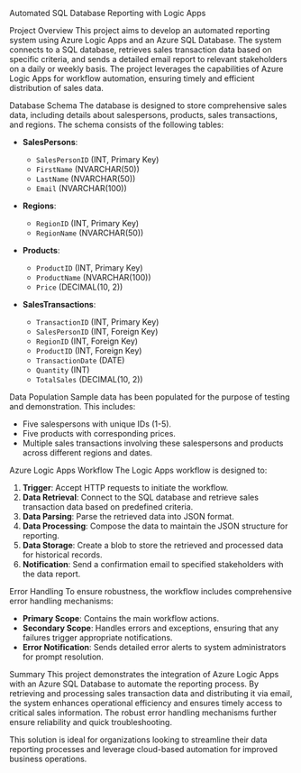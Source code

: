 Automated SQL Database Reporting with Logic Apps

Project Overview
This project aims to develop an automated reporting system using Azure Logic Apps and an Azure SQL Database. The system connects to a SQL database, retrieves sales transaction data based on specific criteria, and sends a detailed email report to relevant stakeholders on a daily or weekly basis. The project leverages the capabilities of Azure Logic Apps for workflow automation, ensuring timely and efficient distribution of sales data.

Database Schema
The database is designed to store comprehensive sales data, including details about salespersons, products, sales transactions, and regions. The schema consists of the following tables:

- **SalesPersons**:
  - `SalesPersonID` (INT, Primary Key)
  - `FirstName` (NVARCHAR(50))
  - `LastName` (NVARCHAR(50))
  - `Email` (NVARCHAR(100))

- **Regions**:
  - `RegionID` (INT, Primary Key)
  - `RegionName` (NVARCHAR(50))

- **Products**:
  - `ProductID` (INT, Primary Key)
  - `ProductName` (NVARCHAR(100))
  - `Price` (DECIMAL(10, 2))

- **SalesTransactions**:
  - `TransactionID` (INT, Primary Key)
  - `SalesPersonID` (INT, Foreign Key)
  - `RegionID` (INT, Foreign Key)
  - `ProductID` (INT, Foreign Key)
  - `TransactionDate` (DATE)
  - `Quantity` (INT)
  - `TotalSales` (DECIMAL(10, 2))

Data Population
Sample data has been populated for the purpose of testing and demonstration. This includes:
- Five salespersons with unique IDs (1-5).
- Five products with corresponding prices.
- Multiple sales transactions involving these salespersons and products across different regions and dates.

Azure Logic Apps Workflow
The Logic Apps workflow is designed to:
1. **Trigger**: Accept HTTP requests to initiate the workflow.
2. **Data Retrieval**: Connect to the SQL database and retrieve sales transaction data based on predefined criteria.
3. **Data Parsing**: Parse the retrieved data into JSON format.
4. **Data Processing**: Compose the data to maintain the JSON structure for reporting.
5. **Data Storage**: Create a blob to store the retrieved and processed data for historical records.
6. **Notification**: Send a confirmation email to specified stakeholders with the data report.

Error Handling
To ensure robustness, the workflow includes comprehensive error handling mechanisms:
- **Primary Scope**: Contains the main workflow actions.
- **Secondary Scope**: Handles errors and exceptions, ensuring that any failures trigger appropriate notifications.
- **Error Notification**: Sends detailed error alerts to system administrators for prompt resolution.

Summary
This project demonstrates the integration of Azure Logic Apps with an Azure SQL Database to automate the reporting process. By retrieving and processing sales transaction data and distributing it via email, the system enhances operational efficiency and ensures timely access to critical sales information. The robust error handling mechanisms further ensure reliability and quick troubleshooting.

This solution is ideal for organizations looking to streamline their data reporting processes and leverage cloud-based automation for improved business operations.
